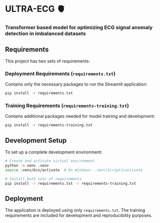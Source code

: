# ULTRA-ECG 🫀
### Transformer based model for optimizing ECG signal anomaly detection in imbalanced datasets

## Requirements

This project has two sets of requirements:

### Deployment Requirements (`requirements.txt`)
Contains only the necessary packages to run the Streamlit application:
```bash
pip install -r requirements.txt
```

### Training Requirements (`requirements-training.txt`)
Contains additional packages needed for model training and development:
```bash
pip install -r requirements-training.txt
```

## Development Setup
To set up a complete development environment:
```bash
# Create and activate virtual environment
python -m venv .venv
source .venv/bin/activate  # On Windows: .venv\Scripts\activate

# Install both sets of requirements
pip install -r requirements.txt -r requirements-training.txt
```

## Deployment
The application is deployed using only `requirements.txt`. The training requirements are included for development and reproducibility purposes.
